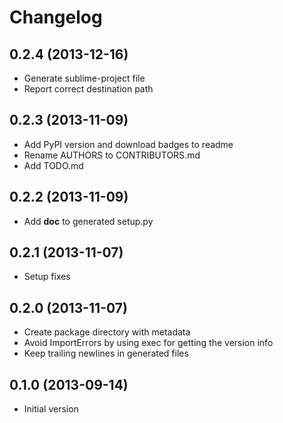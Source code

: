 # Changelog

## 0.2.4 (2013-12-16)

* Generate sublime-project file
* Report correct destination path

## 0.2.3 (2013-11-09)

* Add PyPI version and download badges to readme
* Rename AUTHORS to CONTRIBUTORS.md
* Add TODO.md

## 0.2.2 (2013-11-09)

* Add __doc__ to generated setup.py

## 0.2.1 (2013-11-07)

* Setup fixes

## 0.2.0 (2013-11-07)

* Create package directory with metadata
* Avoid ImportErrors by using exec for getting the version info
* Keep trailing newlines in generated files

## 0.1.0 (2013-09-14)

* Initial version
